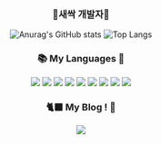 <div align=center>
	<h3>🌱새싹 개발자🌱</h3>
</div>

<div align=center>
	
![Anurag's GitHub stats](https://github-readme-stats.vercel.app/api?username=Uque1013&show_icons=true&theme=skyblue) ![Top Langs](https://github-readme-stats.vercel.app/api/top-langs/?username=Uque1013&langs_count=8)
	
</div>

<div align=center><h3>📚 My Languages 💛</h3></div>
<div align="center">
	<img src="https://img.shields.io/badge/Java-007396?style=flat&logo=java&logoColor=white"/>
	<img src="https://img.shields.io/badge/C-A8B9CC?style=flat&logo=C&logoColor=white"/>
	<img src="https://img.shields.io/badge/C++-00599C?style=flat&logo=c++&logoColor=white"/>
	<img src="https://img.shields.io/badge/HTML5-E34F26?style=flat&logo=HTML5&logoColor=white" />
	<img src="https://img.shields.io/badge/CSS3-1572B6?style=flat&logo=CSS3&logoColor=white" />
	<img src="https://img.shields.io/badge/JavaScript-F7DF1E?style=flat&logo=JavaScript&logoColor=white" />
	<img src="https://img.shields.io/badge/MySQL-4479A1?style=flat&logo=MySQL&logoColor=white" />
	<img src="https://img.shields.io/badge/PHP-777BB4?style=flat&logo=PHP&logoColor=white" />
	<img src="https://img.shields.io/badge/Kotlin-7F52FF?style=flat&logo=Kotlin&logoColor=white" />  
</div>

<div align=center><h3>🐈‍⬛ My Blog ! 🖤</h3></div>
<div align="center">
	 <a href="https://uque1013.tistory.com/"><img src="https://img.shields.io/badge/Tistory-000000?style=flat&logo=Tistory&logoColor=white"/>
</div>





